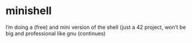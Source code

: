 # minishell
I’m doing a (free) and mini version of the shell (just a 42 project, won’t be big and professional like gnu
(continues)
